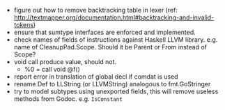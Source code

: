 * figure out how to remove backtracking table in lexer (ref: http://textmapper.org/documentation.html#backtracking-and-invalid-tokens)
* ensure that sumtype interfaces are enforced and implemented.
* check names of fields of instructions against Haskell LLVM library. e.g. name of CleanupPad.Scope. Should it be Parent or From instead of Scope?
* void call produce value, should not.
	- %0 = call void @f()
* report error in translation of global decl if comdat is used
* rename Def to LLString (or LLVMString) analogous to fmt.GoStringer
* try to model subtypes using unexported fields, this will remove useless methods from Godoc.
	e.g. `IsConstant`
